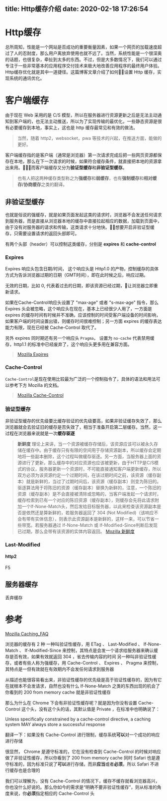 title: Http缓存介绍
date: 2020-02-18 17:26:54
---

# Http缓存
总所周知，性能是一个网站是否成功的重要衡量因素，如果一个网页的加载速度超过了人的忍耐度，那么用户离放弃使用也就不远了。当然，系统性能是一个很深奥的话题，也很复杂，牵扯到太多的东西。不过，但是大多数情况下，我们可以通过专注于一些非常基本的应用程序交付技术来极大地改善应用程序的最终用户体验。Http缓存优化就是其中一道捷径。这篇博客文章介绍了如何设置 Http 缓存，实现系统的通讯优化。

# 客户端缓存
由于现在 Web 采用的是 C/S 模型，所以在服务器进行资源更新之后是无法主动通知到客户端的，也无法主动推送，所以为了实现传输的最优化，一些静态资源是很有必要缓存到本地，事实上，这也是 http 缓存最常见和有效的做法。

> 当然，随着 http2，websocket，pwa 等技术的兴起，在推送方面，能做的更好。

客户端缓存指的是客户端（通常是浏览器）第一次请求完成后把一些网页资源都保存在本地，那么在下一次请求的时候，如果符合缓存条件，就直接把本地的资源拿出来用。而客户端缓存又分为**验证型缓存**和**非验证型缓存**。

> 也有人把这两种缓存类型称之为**强缓存**和**弱缓存**，也有**强制缓存**和**相对缓存/协商缓存**之类的翻译。

## 非验证型缓存
也就是俗说的强缓存，就是如果页面发起这类的请求时，浏览器不会发送任何请求到服务器，而是直接从浏览器本地的缓存中直接拉起相应的数据，加载到页面中，由于没有对服务器的请求和传输，这类请求十分地快。想要开启非验证型缓存，只需要设置请求的返回头部即可。

有两个头部（header）可以控制这类缓存，分别是 **expires** 和 **cache-control**

### **Expires**
Expires 响应头包含日期/时间， 这个响应头是 Http1.0 的产物，控制缓存的具体方式为告诉浏览器过期的日期（GMT时间），即在此时候之后，响应过期。

无效的日期，比如 0, 代表着过去的日期，即该资源已经过期，让浏览器立即重新请求。

如果在Cache-Control响应头设置了 "max-age" 或者 "s-max-age" 指令，那么 Expires 头会被忽略，这个响应头在现在，基本上已经很少人用了，一方面是 expires 的缓存时间有时候并不准确，应该控制的时间受客户端设备的时间影响，如果客户端的时间设置出错，则缓存时间很难控制；另一方面 expires 的缓存表达能力有限，现在已经被 Cache-Control 取代了。

另外 expires 同时期还有另一个响应头 `Pragma`， 设置为 `no-cache` 代表禁用缓存，http1.1 的标准中已经废弃了，这个响应头更多用在兼容方面。

> [Mozilla Expires](https://developer.mozilla.org/zh-CN/docs/Web/HTTP/Headers/Expires)

### **Cache-Control**

`Cache-Control`是现在使用比较最为广泛的一个控制指令了，具体的语法和用法可以参考下方 Mozilla 的文档。

> [Mozilla Cache-Control](https://developer.mozilla.org/zh-CN/docs/Web/HTTP/Headers/Cache-Control)



### 验证型缓存
非验证型缓存的优先级要比缓存验证的优先级要高，如果非验证缓存失效了，那么浏览器就会去验证旧的缓存是否失效了，相当于准备开启第二层缓存。当然，这一过程在浏览器来说就是一次**缓存驱逐**

> **新鲜度**
> 理论上来讲，当一个资源被缓存存储后，该资源应该可以被永久存储在缓存中。由于缓存只有有限的空间用于存储资源副本，所以缓存会定期地将一些副本删除，这个过程叫做缓存驱逐。另一方面，当服务器上面的资源进行了更新，那么缓存中的对应资源也应该被更新，由于HTTP是C/S模式的协议，服务器更新一个资源时，不可能直接通知客户端更新缓存，所以双方必须为该资源约定一个过期时间，在该过期时间之前，该资源（缓存副本）就是新鲜的，当过了过期时间后，该资源（缓存副本）则变为陈旧的。驱逐算法用于将陈旧的资源（缓存副本）替换为新鲜的，注意，一个陈旧的资源（缓存副本）是不会直接被清除或忽略的，当客户端发起一个请求时，缓存检索到已有一个对应的陈旧资源（缓存副本），则缓存会先将此请求附加一个If-None-Match头，然后发给目标服务器，以此来检查该资源副本是否是依然还是算新鲜的，若服务器返回了 304 (Not Modified)（该响应不会有带有实体信息），则表示此资源副本是新鲜的，这样一来，可以节省一些带宽。若服务器通过 If-None-Match 或 If-Modified-Since判断后发现已过期，那么会带有该资源的实体内容返回。
> [Mozilla 新鲜度](https://developer.mozilla.org/zh-CN/docs/Web/HTTP/Caching_FAQ#%E6%96%B0%E9%B2%9C%E5%BA%A6)



### Last-Modified



#### http2 



F5

## 服务器缓存


丢弃缓存


# 参考
[Mozilla Caching_FAQ](https://developer.mozilla.org/zh-CN/docs/Web/HTTP/Caching_FAQ)


浏览器的缓存有 2 种 一种叫验证性缓存，用 ETag 、 Last-Modified 、 If-None-Match 、 If-Modified-Since 来控制，其特点是会发一个请求给服务器来确认缓存是否有效，如果有效就返回 304 ，省去传输内容的时间 另一种叫非验证性缓存，或者有些人称为强缓存，用 Cache-Control 、 Expires 、 Pragma 来控制，其特点是一但有效就在有效期内不会发任何请求到服务器

从描述也能很容易看出来，非验证性缓存的优先级是高于验证性缓存的，因为有它在就根本不会发请求，自然也没有什么 If-None-Match 之类的东西出现的机会了 你看到的 200 from memory cache 就是非验证性缓存

那么为什么在 Chrome 下会有非验证性缓存呢？就是因为你没有设置 Cache-Control 这个头，没有这个头的话，其默认值是 Private ，在标准中也明确说了：

Unless specifically constrained by a cache-control directive, a caching system MAY always store a successful response

翻译一下：如果没有 Cache-Control 进行限制，缓存系统**可以**对一个成功的响应进行存储

很显然， Chrome 是遵守标准的，它在没有检查到 Cache-Control 的时候对响应做了非验证性缓存，所以你看到了 200 from memory cache 同时 Safari 也是遵守标准的，因为标准只说了**可以**进行存储，而非**应当**或者**必须**，所以 Safari 不进行缓存也是合理的

我们可以理解为，没有 Cache-Control 的情况下，缓存不缓存就看浏览器高兴，你也没什么好说的。那么你如今的需求是“明确不要非验证性缓存”，则从标准的角度来说，你**必须**指定相应的 Cache-Control 头